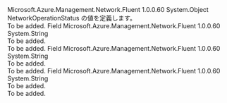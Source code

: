 <Type Name="NetworkOperationStatus" FullName="Microsoft.Azure.Management.Network.Fluent.Models.NetworkOperationStatus">
  <TypeSignature Language="C#" Value="public static class NetworkOperationStatus" />
  <TypeSignature Language="ILAsm" Value=".class public auto ansi abstract sealed beforefieldinit NetworkOperationStatus extends System.Object" />
  <TypeSignature Language="DocId" Value="T:Microsoft.Azure.Management.Network.Fluent.Models.NetworkOperationStatus" />
  <TypeSignature Language="VB.NET" Value="Public Class NetworkOperationStatus" />
  <TypeSignature Language="F#" Value="type NetworkOperationStatus = class" />
  <AssemblyInfo>
    <AssemblyName>Microsoft.Azure.Management.Network.Fluent</AssemblyName>
    <AssemblyVersion>1.0.0.60</AssemblyVersion>
  </AssemblyInfo>
  <Base>
    <BaseTypeName>System.Object</BaseTypeName>
  </Base>
  <Interfaces />
  <Docs>
    <summary>
            NetworkOperationStatus の値を定義します。
            </summary>
    <remarks>To be added.</remarks>
  </Docs>
  <Members>
    <Member MemberName="Failed">
      <MemberSignature Language="C#" Value="public const string Failed;" />
      <MemberSignature Language="ILAsm" Value=".field public static literal string Failed" />
      <MemberSignature Language="DocId" Value="F:Microsoft.Azure.Management.Network.Fluent.Models.NetworkOperationStatus.Failed" />
      <MemberSignature Language="VB.NET" Value="Public Const Failed As String " />
      <MemberSignature Language="F#" Value="val mutable Failed : string" Usage="Microsoft.Azure.Management.Network.Fluent.Models.NetworkOperationStatus.Failed" />
      <MemberType>Field</MemberType>
      <AssemblyInfo>
        <AssemblyName>Microsoft.Azure.Management.Network.Fluent</AssemblyName>
        <AssemblyVersion>1.0.0.60</AssemblyVersion>
      </AssemblyInfo>
      <ReturnValue>
        <ReturnType>System.String</ReturnType>
      </ReturnValue>
      <Docs>
        <summary>To be added.</summary>
        <remarks>To be added.</remarks>
      </Docs>
    </Member>
    <Member MemberName="InProgress">
      <MemberSignature Language="C#" Value="public const string InProgress;" />
      <MemberSignature Language="ILAsm" Value=".field public static literal string InProgress" />
      <MemberSignature Language="DocId" Value="F:Microsoft.Azure.Management.Network.Fluent.Models.NetworkOperationStatus.InProgress" />
      <MemberSignature Language="VB.NET" Value="Public Const InProgress As String " />
      <MemberSignature Language="F#" Value="val mutable InProgress : string" Usage="Microsoft.Azure.Management.Network.Fluent.Models.NetworkOperationStatus.InProgress" />
      <MemberType>Field</MemberType>
      <AssemblyInfo>
        <AssemblyName>Microsoft.Azure.Management.Network.Fluent</AssemblyName>
        <AssemblyVersion>1.0.0.60</AssemblyVersion>
      </AssemblyInfo>
      <ReturnValue>
        <ReturnType>System.String</ReturnType>
      </ReturnValue>
      <Docs>
        <summary>To be added.</summary>
        <remarks>To be added.</remarks>
      </Docs>
    </Member>
    <Member MemberName="Succeeded">
      <MemberSignature Language="C#" Value="public const string Succeeded;" />
      <MemberSignature Language="ILAsm" Value=".field public static literal string Succeeded" />
      <MemberSignature Language="DocId" Value="F:Microsoft.Azure.Management.Network.Fluent.Models.NetworkOperationStatus.Succeeded" />
      <MemberSignature Language="VB.NET" Value="Public Const Succeeded As String " />
      <MemberSignature Language="F#" Value="val mutable Succeeded : string" Usage="Microsoft.Azure.Management.Network.Fluent.Models.NetworkOperationStatus.Succeeded" />
      <MemberType>Field</MemberType>
      <AssemblyInfo>
        <AssemblyName>Microsoft.Azure.Management.Network.Fluent</AssemblyName>
        <AssemblyVersion>1.0.0.60</AssemblyVersion>
      </AssemblyInfo>
      <ReturnValue>
        <ReturnType>System.String</ReturnType>
      </ReturnValue>
      <Docs>
        <summary>To be added.</summary>
        <remarks>To be added.</remarks>
      </Docs>
    </Member>
  </Members>
</Type>